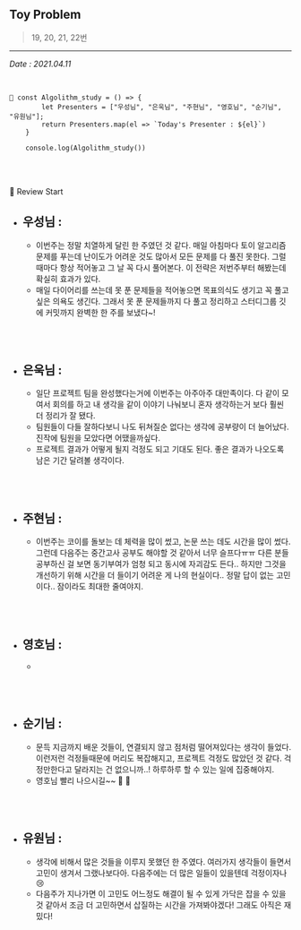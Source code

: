 ## Toy Problem

> 19, 20, 21, 22번

---

_Date : 2021.04.11_

<br/>

```
📌 const Algolithm_study = () => {
        let Presenters = ["우성님", "은욱님", "주현님", "영호님", "순기님", "유원님"];
        return Presenters.map(el => `Today's Presenter : ${el}`)
    }

    console.log(Algolithm_study())
```

<br/>
<br/>

🙌 Review Start

- ## 우성님 :
  - 이번주는 정말 치열하게 달린 한 주였던 것 같다. 매일 아침마다 토이 알고리즘 문제를 푸는데 난이도가 어려운 것도 많아서 모든 문제를 다 풀진 못한다. 그럴때마다 항상 적어놓고 그 날 꼭 다시 풀어본다. 이 전략은 저번주부터 해봤는데 확실히 효과가 있다.
  - 매일 다이어리를 쓰는데 못 푼 문제들을 적어놓으면 목표의식도 생기고 꼭 풀고 싶은 의욕도 생긴다. 그래서 못 푼 문제들까지 다 풀고 정리하고 스터디그룹 깃에 커밋까지 완벽한 한 주를 보냈다~!

<br/>
<br/>

- ## 은욱님 :
  - 일단 프로젝트 팀을 완성했다는거에 이번주는 아주아주 대만족이다. 다 같이 모여서 회의를 하고 내 생각을 같이 이야기 나눠보니 혼자 생각하는거 보다 훨씬 더 정리가 잘 됐다.
  - 팀원들이 다들 잘하다보니 나도 뒤쳐질순 없다는 생각에 공부량이 더 늘어났다. 진작에 팀원을 모았다면 어땠을까싶다.
  - 프로젝트 결과가 어떻게 될지 걱정도 되고 기대도 된다. 좋은 결과가 나오도록 남은 기간 달려볼 생각이다.

<br/>
<br/>
  
- ## 주현님 :
  - 이번주는 코이를 돌보는 데 체력을 많이 썼고, 논문 쓰는 데도 시간을 많이 썼다. 그런데 다음주는 중간고사 공부도 해야할 것 같아서 너무 슬프다ㅠㅠ 다른 분들 공부하신 걸 보면 동기부여가 엄청 되고 동시에 자괴감도 든다.. 하지만 그것을 개선하기 위해 시간을 더 들이기 어려운 게 나의 현실이다.. 정말 답이 없는 고민이다.. 잠이라도 최대한 줄여야지.

<br/>
<br/>

- ## 영호님 :
  -

<br/>
<br/>

- ## 순기님 :
  - 문득 지금까지 배운 것들이, 연결되지 않고 점처럼 떨어져있다는 생각이 들었다.
    이런저런 걱정들때문에 머리도 복잡해지고, 프로젝트 걱정도 많았던 것 같다.
    걱정만한다고 달라지는 건 없으니까..! 하루하루 할 수 있는 일에 집중해야지.
  - 영호님 빨리 나으시길~~ 💊 💊

<br/>
<br/>

- ## 유원님 :
  - 생각에 비해서 많은 것들을 이루지 못했던 한 주였다. 여러가지 생각들이 들면서 고민이 생겨서 그랬나보다아. 다음주에는 더 많은 일들이 있을텐데 걱정이자나😢
  - 다음주가 지나가면 이 고민도 어느정도 해결이 될 수 있게 가닥은 잡을 수 있을 것 같아서 조금 더 고민하면서 삽질하는 시간을 가져봐야겠다! 그래도 아직은 재밌다!

